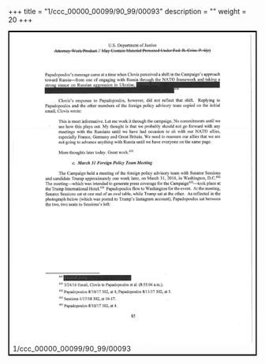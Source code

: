 +++
title = "1/ccc_00000_00099/90_99/00093"
description = ""
weight = 20
+++

<table style="border:2px solid black;max-width:800px;max-height:800px;" 
><tr><td>
<img class="center-fit-jpg"
src="/jpg_/jpg_mueller_report_searchable_093.jpg">
1/ccc_00000_00099/90_99/00093
</img></td></tr></table>
